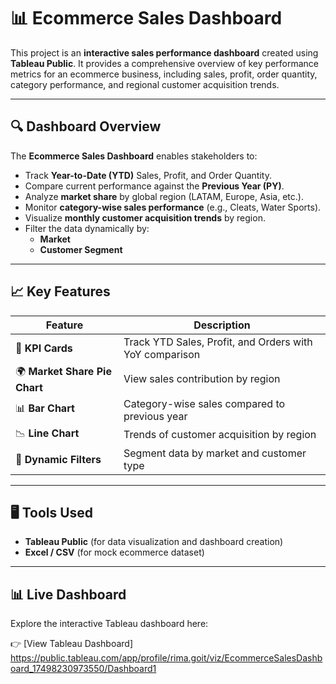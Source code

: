 # 📊 Ecommerce Sales Dashboard

This project is an **interactive sales performance dashboard** created using **Tableau Public**. It provides a comprehensive overview of key performance metrics for an ecommerce business, including sales, profit, order quantity, category performance, and regional customer acquisition trends.

---

## 🔍 Dashboard Overview

The **Ecommerce Sales Dashboard** enables stakeholders to:

- Track **Year-to-Date (YTD)** Sales, Profit, and Order Quantity.
- Compare current performance against the **Previous Year (PY)**.
- Analyze **market share** by global region (LATAM, Europe, Asia, etc.).
- Monitor **category-wise sales performance** (e.g., Cleats, Water Sports).
- Visualize **monthly customer acquisition trends** by region.
- Filter the data dynamically by:
  - **Market**
  - **Customer Segment**

---

## 📈 Key Features

| Feature | Description |
|--------|-------------|
| 📌 **KPI Cards** | Track YTD Sales, Profit, and Orders with YoY comparison |
| 🌍 **Market Share Pie Chart** | View sales contribution by region |
| 📊 **Bar Chart** | Category-wise sales compared to previous year |
| 📉 **Line Chart** | Trends of customer acquisition by region |
| 🎯 **Dynamic Filters** | Segment data by market and customer type |

---

## 🖥️ Tools Used

- **Tableau Public** (for data visualization and dashboard creation)
- **Excel / CSV** (for mock ecommerce dataset)

---

## 📊 Live Dashboard

Explore the interactive Tableau dashboard here:

👉 [View Tableau Dashboard] https://public.tableau.com/app/profile/rima.goit/viz/EcommerceSalesDashboard_17498230973550/Dashboard1


